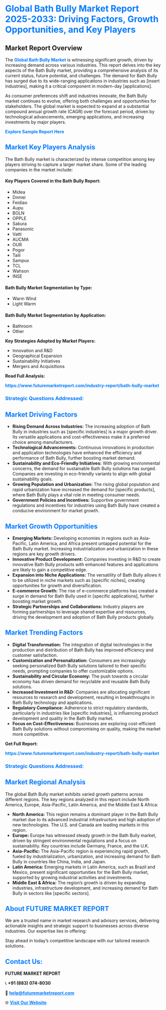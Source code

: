 <h1 style="color: #007BFF;">Global Bath Bully Market Report 2025-2033: Driving Factors, Growth Opportunities, and Key Players</h1>

<section id="overview">
<h2>Market Report Overview</h2>
<p>The <a href="https://www.futuremarketreport.com/industry-report/bath-bully-market" style="color: #007BFF; text-decoration: none;"><strong>Global Bath Bully Market</strong></a> is witnessing significant growth, driven by increasing demand across various industries. This report delves into the key aspects of the Bath Bully market, providing a comprehensive analysis of its current status, future potential, and challenges. The demand for Bath Bully has surged due to its wide-ranging applications in industries such as [insert industries], making it a critical component in modern-day [applications].</p>
<p>As consumer preferences shift and industries innovate, the Bath Bully market continues to evolve, offering both challenges and opportunities for stakeholders. The global market is expected to expand at a substantial compound annual growth rate (CAGR) over the forecast period, driven by technological advancements, emerging applications, and increasing investments by major players.</p>
</section>

<section id="overview">
<p><a href="https://www.futuremarketreport.com/request-sample/reportId=84567" style="color: #007BFF; text-decoration: none;"><strong>Explore Sample Report Here</strong></a></p>
</section>

<section id="key-players">
<h2 style="color: #007BFF;">Market Key Players Analysis</h2>
<p>The Bath Bully market is characterized by intense competition among key players striving to capture a larger market share. Some of the leading companies in the market include:</p>
<h4>Key Players Covered in the Bath Bully Report:</h4>
<ul><li>Midea</li><li>Dnmei</li><li>Feidiao</li><li>Aupu</li><li>BOLN</li><li>OPPLE</li><li>Sakura</li><li>Panasonic</li><li>Vatti</li><li>AUCMA</li><li>OUR</li><li>Pogor</li><li>Taili</li><li>Sampux</li><li>TCL</li><li>Wahson</li><li>INSE</li></ul>
<h4>Bath Bully Market Segmentation by Type:</h4>
<ul><li>Warm Wind</li><li>Light Warm</li></ul>

<h4>Bath Bully Market Segmentation by Application:</h4>
<ul><li>Bathroom</li><li>Other</li></ul>
<p><strong>Key Strategies Adopted by Market Players:</strong></p>
<ul>
<li>Innovation and R&D</li>
<li>Geographical Expansion</li>
<li>Sustainability Initiatives</li>
<li>Mergers and Acquisitions</li>
</ul>
</section>

<section>
<p><strong>Read Full Analysis: </strong></p><a href="https://www.futuremarketreport.com/industry-report/bath-bully-market" style="color: #007BFF; text-decoration: none;"><strong>https://www.futuremarketreport.com/industry-report/bath-bully-market</strong></a>
<h3 style="color: #007BFF;">Strategic Questions Addressed:</h3>
</section>

<section id="driving-factors">
<h2 style="color: #007BFF;">Market Driving Factors</h2>
<ul>
<li><strong>Rising Demand Across Industries:</strong> The increasing adoption of Bath Bully in industries such as [specific industries] is a major growth driver. Its versatile applications and cost-effectiveness make it a preferred choice among manufacturers.</li>
<li><strong>Technological Advancements:</strong> Continuous innovations in production and application technologies have enhanced the efficiency and performance of Bath Bully, further boosting market demand.</li>
<li><strong>Sustainability and Eco-Friendly Initiatives:</strong> With growing environmental concerns, the demand for sustainable Bath Bully solutions has surged. Companies are investing in eco-friendly variants to align with global sustainability goals.</li>
<li><strong>Growing Population and Urbanization:</strong> The rising global population and rapid urbanization have increased the demand for [specific products], where Bath Bully plays a vital role in meeting consumer needs.</li>
<li><strong>Government Policies and Incentives:</strong> Supportive government regulations and incentives for industries using Bath Bully have created a conducive environment for market growth.</li>
</ul>
</section>

<section id="growth-opportunities">
<h2 style="color: #007BFF;">Market Growth Opportunities</h2>
<ul>
<li><strong>Emerging Markets:</strong> Developing economies in regions such as Asia-Pacific, Latin America, and Africa present untapped potential for the Bath Bully market. Increasing industrialization and urbanization in these regions are key growth drivers.</li>
<li><strong>Innovative Product Development:</strong> Companies investing in R&D to create innovative Bath Bully products with enhanced features and applications are likely to gain a competitive edge.</li>
<li><strong>Expansion into Niche Applications:</strong> The versatility of Bath Bully allows it to be utilized in niche markets such as [specific niches], creating opportunities for growth and diversification.</li>
<li><strong>E-commerce Growth:</strong> The rise of e-commerce platforms has created a surge in demand for Bath Bully used in [specific applications], further boosting market growth.</li>
<li><strong>Strategic Partnerships and Collaborations:</strong> Industry players are forming partnerships to leverage shared expertise and resources, driving the development and adoption of Bath Bully products globally.</li>
</ul>
</section>

<section id="trending-factors">
<h2 style="color: #007BFF;">Market Trending Factors</h2>
<ul>
<li><strong>Digital Transformation:</strong> The integration of digital technologies in the production and distribution of Bath Bully has improved efficiency and customer satisfaction.</li>
<li><strong>Customization and Personalization:</strong> Consumers are increasingly seeking personalized Bath Bully solutions tailored to their specific needs, prompting companies to offer customizable options.</li>
<li><strong>Sustainability and Circular Economy:</strong> The push towards a circular economy has driven demand for recyclable and reusable Bath Bully solutions.</li>
<li><strong>Increased Investment in R&D:</strong> Companies are allocating significant resources to research and development, resulting in breakthroughs in Bath Bully technology and applications.</li>
<li><strong>Regulatory Compliance:</strong> Adherence to strict regulatory standards, particularly in industries like [specific industries], is influencing product development and quality in the Bath Bully market.</li>
<li><strong>Focus on Cost-Effectiveness:</strong> Businesses are exploring cost-efficient Bath Bully solutions without compromising on quality, making the market more competitive.</li>
</ul>
</section>

<section>
<p><strong>Get Full Report: </strong></p><a href="https://www.futuremarketreport.com/industry-report/bath-bully-market" style="color: #007BFF; text-decoration: none;"><strong>https://www.futuremarketreport.com/industry-report/bath-bully-market</strong></a>
<h3 style="color: #007BFF;">Strategic Questions Addressed:</h3>
</section>


<section id="regional-analysis">
<h2 style="color: #007BFF;">Market Regional Analysis</h2>
<p>The global Bath Bully market exhibits varied growth patterns across different regions. The key regions analyzed in this report include North America, Europe, Asia-Pacific, Latin America, and the Middle East & Africa:</p>
<ul>
<li><strong>North America:</strong> This region remains a dominant player in the Bath Bully market due to its advanced industrial infrastructure and high adoption of new technologies. The U.S. and Canada are leading markets in this region.</li>
<li><strong>Europe:</strong> Europe has witnessed steady growth in the Bath Bully market, driven by stringent environmental regulations and a focus on sustainability. Key countries include Germany, France, and the U.K.</li>
<li><strong>Asia-Pacific:</strong> The Asia-Pacific region is experiencing rapid growth, fueled by industrialization, urbanization, and increasing demand for Bath Bully in countries like China, India, and Japan.</li>
<li><strong>Latin America:</strong> Emerging markets in Latin America, such as Brazil and Mexico, present significant opportunities for the Bath Bully market, supported by growing industrial activities and investments.</li>
<li><strong>Middle East & Africa:</strong> The region’s growth is driven by expanding industries, infrastructure development, and increasing demand for Bath Bully in sectors like [specific sectors].</li>
</ul>
</section>

<footer>
<h2 style="color: #007BFF;">About FUTURE MARKET REPORT</h2>
<p>We are a trusted name in market research and advisory services, delivering actionable insights and strategic support to businesses across diverse industries. Our expertise lies in offering:</p>

<p>Stay ahead in today’s competitive landscape with our tailored research solutions.</p>

<h2 style="color: #007BFF;">Contact Us:</h2>
<p><strong>FUTURE MARKET REPORT</strong></p>
<p>📞 <strong>+91 (883) 074-8030</strong></p>
<p>📧 <strong><a href="mailto:help@futuremarketreport.com" style="color: #007BFF;">help@futuremarketreport.com</a></strong></p>
<p>🌐 <strong><a href="https://www.futuremarketreport.com/" style="color: #007BFF;">Visit Our Website</a></strong></p>
</footer>